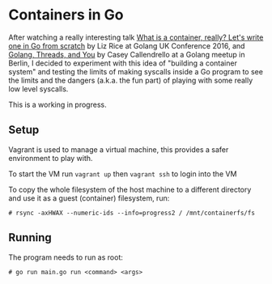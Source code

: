 Containers in Go
================

After watching a really interesting talk
[What is a container, really? Let's write one in Go from scratch](https://www.youtube.com/watch?v=HPuvDm8IC-4)
by Liz Rice at Golang UK Conference 2016, and
[Golang, Threads, and You](https://docs.google.com/presentation/d/1yY0fkuvcUoEa1jGNMQnBsUWrVqXOqTfbnPX6qu-UDk8/edit#slide=id.p)
by Casey Callendrello at a Golang meetup in Berlin, I decided to experiment with this idea of
"building a container system" and testing the limits of making syscalls inside a Go program
to see the limits and the dangers (a.k.a. the fun part) of playing with some really low level
syscalls.

This is a working in progress.

Setup
-----
Vagrant is used to manage a virtual machine, this provides a safer environment to play with.

To start the VM run ``vagrant up`` then ``vagrant ssh`` to login into the VM

To copy the whole filesystem of the host machine to a different directory and use it as
a guest (container) filesystem, run:

```
# rsync -axHWAX --numeric-ids --info=progress2 / /mnt/containerfs/fs
```

Running
-------
The program needs to run as root:

 ```
 # go run main.go run <command> <args>
 ```
